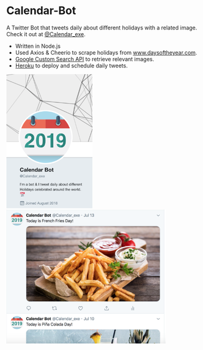 # Calendar-Bot
A Twitter Bot that tweets daily about different holidays with a related image. Check it out at [@Calendar_exe](https://www.twitter.com/calendar_exe).

  * Written in Node.js
  * Used Axios & Cheerio to scrape holidays from www.daysoftheyear.com.
  * [Google Custom Search API](https://developers.google.com/custom-search) to retrieve relevant images.
  * [Heroku](https://www.heroku.com) to deploy and schedule daily tweets.
  
 <span>
  <img src='images/profile.png' height='350'>
  <img src='images/tweets.png' height='350'>
 </span>
  
  
  
